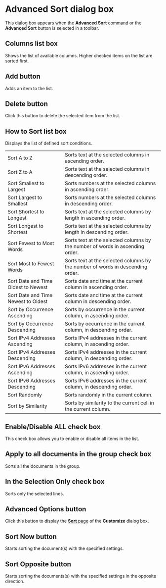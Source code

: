 # Advanced Sort dialog box

This dialog box appears when the
[**Advanced Sort** command](../../cmd/sort/sort_multi) or the
**Advanced Sort** button is selected in a toolbar.

## Columns list box

Shows the list of available columns. Higher checked items on the list are sorted first.

## Add button

Adds an item to the list.

## Delete button

Click this button to delete the selected item from the list.

## How to Sort list box

Displays the list of defined sort conditions.

|     |     |
| --- | --- |
| Sort A to Z | Sorts text at the selected columns in ascending order. |
| Sort Z to A | Sorts text at the selected columns in descending order. |
| Sort Smallest to Largest | Sorts numbers at the selected columns in ascending order. |
| Sort Largest to Smallest | Sorts numbers at the selected columns in descending order. |
| Sort Shortest to Longest | Sorts text at the selected columns by length in ascending order. |
| Sort Longest to Shortest | Sorts text at the selected columns by length in descending order. |
| Sort Fewest to Most Words | Sorts text at the selected columns by the number of words in ascending order. |
| Sort Most to Fewest Words | Sorts text at the selected columns by the number of words in descending order. |
| Sort Date and Time Oldest to Newest | Sorts date and time at the current column in ascending order. |
| Sort Date and Time Newest to Oldest | Sorts date and time at the current column in descending order. |
| Sort by Occurrence Ascending | Sorts by occurrence in the current column, in ascending order. |
| Sort by Occurrence Descending | Sorts by occurrence in the current column, in descending order. |
| Sort IPv4 Addresses Ascending | Sorts IPv4 addresses in the current column, in ascending order. |
| Sort IPv4 Addresses Descending | Sorts IPv4 addresses in the current column, in descending order. |
| Sort IPv6 Addresses Ascending | Sorts IPv6 addresses in the current column, in ascending order. |
| Sort IPv6 Addresses Descending | Sorts IPv6 addresses in the current column, in descending order. |
| Sort Randomly | Sorts randomly in the current column. |
| Sort by Similarity | Sorts by similarity to the current cell in the current column. |

## Enable/Disable ALL check box

This check box allows you to enable or disable all items in the list.

## Apply to all documents in the group check box

Sorts all the documents in the group.

## In the Selection Only check box

Sorts only the selected lines.

## Advanced Options button

Click this button to display the [**Sort** page](../customize/sort/index) of the **Customize** dialog box.

## Sort Now button

Starts sorting the document(s) with the specified settings.

## Sort Opposite button

Starts sorting the documents(s) with the specified settings in the opposite direction.

